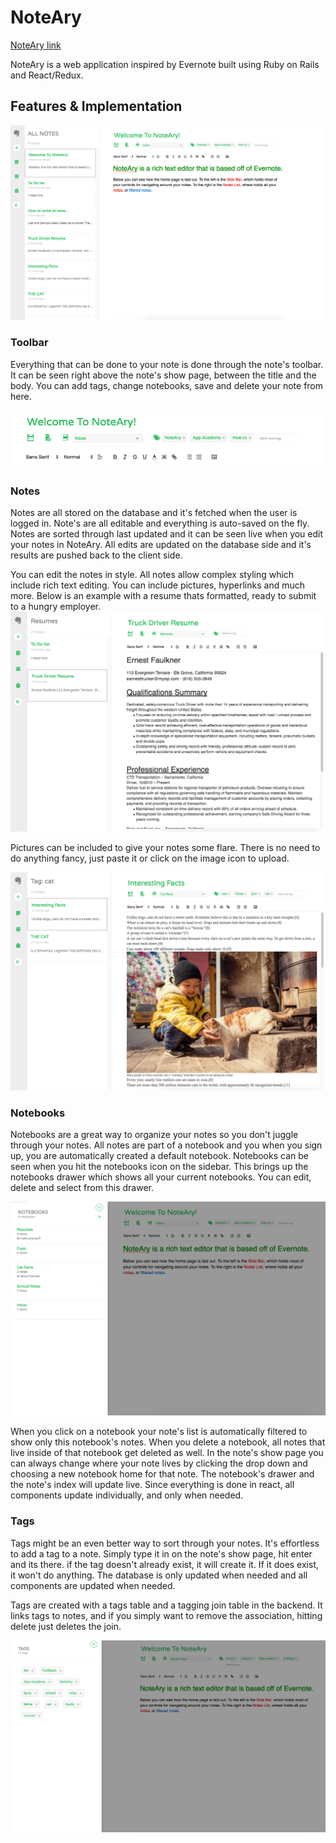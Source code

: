 # NoteAry

[NoteAry link][noteary]

[noteary]: http://noteary.herokuapp.com/

NoteAry is a web application inspired by Evernote built using Ruby on Rails and React/Redux.


## Features & Implementation

![image of homepage](docs/screens/homepage.png)

### Toolbar

  Everything that can be done to your note is done through the note's toolbar.  It can be seen right above the note's show page, between the title and the body.  You can add tags, change notebooks, save and delete your note from here.  

![image of toolbar](docs/screens/toolbar.png)

### Notes

  Notes are all stored on the database and it's fetched when the user is logged in.  Note's are all editable and everything is auto-saved on the fly.  
  Notes are sorted through last updated and it can be seen live when you edit your notes in NoteAry.  All edits are updated on the database side and
  it's results are pushed back to the client side.  

  You can edit the notes in style.  All notes allow complex styling which include rich text editing.  You can include pictures, hyperlinks and much more.
  Below is an example with a resume thats formatted, ready to submit to a hungry employer.
![image of resume](docs/screens/resume.png)

  Pictures can be included to give your notes some flare.  There is no need to do anything fancy, just paste it or click on the image icon to upload.

![image of pictures](docs/screens/pictures.png)  

### Notebooks

  Notebooks are a great way to organize your notes so you don't juggle through your notes.  All notes are part of a notebook and you when you sign up,
  you are automatically created a default notebook.  Notebooks can be seen when you hit the notebooks icon on the sidebar.  This brings up the notebooks drawer
  which shows all your current notebooks.  You can edit, delete and select from this drawer.

![image of notebooks drawer](docs/screens/notebooks.png)

  When you click on a notebook your note's list is automatically filtered to show only this notebook's notes.  When you delete a notebook, all notes that
  live inside of that notebook get deleted as well.  In the note's show page you can always change where your note lives by clicking the drop down and choosing a new notebook home for that note.  The notebook's drawer and the note's index will update live.  Since everything is done in react, all components update individually, and only when needed.

### Tags

  Tags might be an even better way to sort through your notes.  It's effortless to add a tag to a note.  Simply type it in on the note's show page, hit enter and its there.  if the tag doesn't already exist, it will create it.  If it does exist, it won't do anything.  The database is only updated when needed and all components are updated when needed.

  Tags are created with a tags table and a tagging join table in the backend.  It links tags to notes, and if you simply want to remove the association, hitting delete just deletes the join.

![tag screenshot](docs/screens/tags.png)
